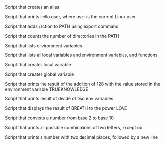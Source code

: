 Script that creates an alias

Script that prints hello user, where user is the current Linux user

Script that adds /action to PATH using export command

Script that counts  the number of directories in the PATH

Script that lists environment variables

Script that lists all local variables and environment variables, and functions

Script that creates local variable

Script that creates global variable

Script that prints the result of the addition of 128 with the value stored in the environment variable TRUEKNOWLEDGE

Script that prints result of divide of two env variables

Script that displays the result of BREATH to the power LOVE

Script that converts a number from base 2 to base 10

Script that prints all possible combinations of two letters, except oo

Script that prints a number with two decimal places, followed by a new line


